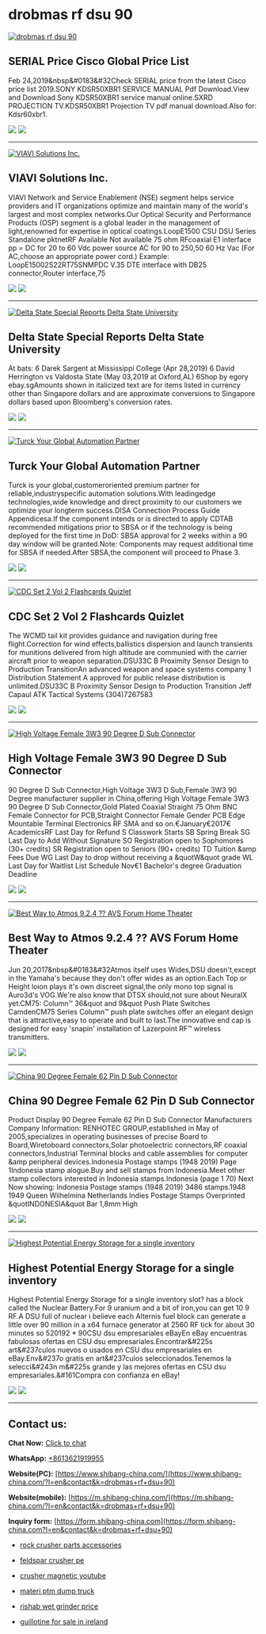 # drobmas rf dsu 90

<a href="https://swt.shibang-china.com/?l=en&img&k=drobmas+rf+dsu+90" target="_blank">![drobmas rf dsu 90](http://static.shibang-china.com/all-800x300/1488.jpg)</a>

## SERIAL Price Cisco Global Price List
Feb 24,2019&nbsp&#0183&#32Check SERIAL price from the latest Cisco price list 2019.SONY KDSR50XBR1 SERVICE MANUAL Pdf Download.View and Download Sony KDSR50XBR1 service manual online.SXRD PROJECTION TV.KDSR50XBR1 Projection TV pdf manual download.Also for: Kdsr60xbr1.


<a href="https://whatsapp.shibangsoft.com/WhatsApp.php" target="_blank" title="WhatsApp">![](http://static.shibang-china.com/icon/whatsapp.png)</a> <a href="https://swt.shibang-china.com/?l=en&icon&k=drobmas+rf+dsu+90" target="_blank">![](http://static.shibang-china.com/icon/chat-en.png)</a>

---

<a href="https://swt.shibang-china.com/?l=en&img&k=drobmas+rf+dsu+90" target="_blank">![VIAVI Solutions Inc.](http://static.shibang-china.com/all-800x300/241.jpg)</a>

## VIAVI Solutions Inc.
VIAVI Network and Service Enablement (NSE) segment helps service providers and IT organizations optimize and maintain many of the world's largest and most complex networks.Our Optical Security and Performance Products (OSP) segment is a global leader in the management of light,renowned for expertise in optical coatings.LoopE1500 CSU DSU Series Standalone pktnetRF Available Not available 75 ohm RFcoaxial E1 interface pp = DC for 20 to 60 Vdc power source AC for 90 to 250,50 60 Hz Vac (For AC,choose an appropriate power cord.) Example: LoopE15002S22RT75SNMPDC V.35 DTE interface with DB25 connector,Router interface,75


<a href="https://whatsapp.shibangsoft.com/WhatsApp.php" target="_blank" title="WhatsApp">![](http://static.shibang-china.com/icon/whatsapp.png)</a> <a href="https://swt.shibang-china.com/?l=en&icon&k=drobmas+rf+dsu+90" target="_blank">![](http://static.shibang-china.com/icon/chat-en.png)</a>

---

<a href="https://swt.shibang-china.com/?l=en&img&k=drobmas+rf+dsu+90" target="_blank">![Delta State Special Reports Delta State University](http://static.shibang-china.com/all-800x300/890.jpg)</a>

## Delta State Special Reports Delta State University
At bats: 6 Darek Sargent at Mississippi College (Apr 28,2019) 6 David Herrington vs Valdosta State (May 03,2019 at Oxford,AL) 6Shop by egory ebay.sgAmounts shown in italicized text are for items listed in currency other than Singapore dollars and are approximate conversions to Singapore dollars based upon Bloomberg's conversion rates.


<a href="https://whatsapp.shibangsoft.com/WhatsApp.php" target="_blank" title="WhatsApp">![](http://static.shibang-china.com/icon/whatsapp.png)</a> <a href="https://swt.shibang-china.com/?l=en&icon&k=drobmas+rf+dsu+90" target="_blank">![](http://static.shibang-china.com/icon/chat-en.png)</a>

---

<a href="https://swt.shibang-china.com/?l=en&img&k=drobmas+rf+dsu+90" target="_blank">![Turck Your Global Automation Partner](http://static.shibang-china.com/all-800x300/1255.jpg)</a>

## Turck Your Global Automation Partner
Turck is your global,customeroriented premium partner for reliable,industryspecific automation solutions.With leadingedge technologies,wide knowledge and direct proximity to our customers we optimize your longterm success.DISA Connection Process Guide Appendicesa.If the component intends or is directed to apply CDTAB recommended mitigations prior to SBSA or if the technology is being deployed for the first time in DoD: SBSA approval for 2 weeks within a 90 day window will be granted.Note: Components may request additional time for SBSA if needed.After SBSA,the component will proceed to Phase 3.


<a href="https://whatsapp.shibangsoft.com/WhatsApp.php" target="_blank" title="WhatsApp">![](http://static.shibang-china.com/icon/whatsapp.png)</a> <a href="https://swt.shibang-china.com/?l=en&icon&k=drobmas+rf+dsu+90" target="_blank">![](http://static.shibang-china.com/icon/chat-en.png)</a>

---

<a href="https://swt.shibang-china.com/?l=en&img&k=drobmas+rf+dsu+90" target="_blank">![CDC Set 2 Vol 2 Flashcards Quizlet](http://static.shibang-china.com/all-800x300/167.jpg)</a>

## CDC Set 2 Vol 2 Flashcards Quizlet
The WCMD tail kit provides guidance and navigation during free flight.Correction for wind effects,ballistics dispersion and launch transients for munitions delivered from high altitude are communied with the carrier aircraft prior to weapon separation.DSU33C B Proximity Sensor Design to Production TransitionAn advanced weapon and space systems company 1 Distribution Statement A approved for public release distribution is unlimited.DSU33C B Proximity Sensor Design to Production Transition Jeff Capaul ATK Tactical Systems (304)7267583


<a href="https://whatsapp.shibangsoft.com/WhatsApp.php" target="_blank" title="WhatsApp">![](http://static.shibang-china.com/icon/whatsapp.png)</a> <a href="https://swt.shibang-china.com/?l=en&icon&k=drobmas+rf+dsu+90" target="_blank">![](http://static.shibang-china.com/icon/chat-en.png)</a>

---

<a href="https://swt.shibang-china.com/?l=en&img&k=drobmas+rf+dsu+90" target="_blank">![High Voltage Female 3W3 90 Degree D Sub Connector](http://static.shibang-china.com/all-800x300/160.jpg)</a>

## High Voltage Female 3W3 90 Degree D Sub Connector
90 Degree D Sub Connector,High Voltage 3W3 D Sub,Female 3W3 90 Degree manufacturer supplier in China,offering High Voltage Female 3W3 90 Degree D Sub Connector,Gold Plated Coaxial Straight 75 Ohm BNC Female Connector for PCB,Straight Connector Female Gender PCB Edge Mountable Terminal Electronics RF SMA and so on.€January€2017€ AcademicsRF Last Day for Refund S Classwork Starts SB Spring Break SG Last Day to Add Without Signature SO Registration open to Sophomores (30+ credits) SR Registration open to Seniors (90+ credits) TD Tuition &amp Fees Due WG Last Day to drop without receiving a &quotW&quot grade WL Last Day for Waitlist List Schedule Nov€1 Bachelor's degree Graduation Deadline


<a href="https://whatsapp.shibangsoft.com/WhatsApp.php" target="_blank" title="WhatsApp">![](http://static.shibang-china.com/icon/whatsapp.png)</a> <a href="https://swt.shibang-china.com/?l=en&icon&k=drobmas+rf+dsu+90" target="_blank">![](http://static.shibang-china.com/icon/chat-en.png)</a>

---

<a href="https://swt.shibang-china.com/?l=en&img&k=drobmas+rf+dsu+90" target="_blank">![Best Way to Atmos 9.2.4 ?? AVS Forum Home Theater](http://static.shibang-china.com/all-800x300/361.jpg)</a>

## Best Way to Atmos 9.2.4 ?? AVS Forum Home Theater
Jun 20,2017&nbsp&#0183&#32Atmos itself uses Wides,DSU doesn't,except in the Yamaha's because they don't offer wides as an option.Each Top or Height loion plays it's own discreet signal,the only mono top signal is Auro3d's VOG.We're also know that DTSX should,not sure about NeuralX yet.CM75: Column™ 36&quot and 9&quot Push Plate Switches CamdenCM75 Series Column™ push plate switches offer an elegant design that is attractive,easy to operate and built to last.The innovative end cap is designed for easy 'snapin' installation of Lazerpoint RF™ wireless transmitters.


<a href="https://whatsapp.shibangsoft.com/WhatsApp.php" target="_blank" title="WhatsApp">![](http://static.shibang-china.com/icon/whatsapp.png)</a> <a href="https://swt.shibang-china.com/?l=en&icon&k=drobmas+rf+dsu+90" target="_blank">![](http://static.shibang-china.com/icon/chat-en.png)</a>

---

<a href="https://swt.shibang-china.com/?l=en&img&k=drobmas+rf+dsu+90" target="_blank">![China 90 Degree Female 62 Pin D Sub Connector](http://static.shibang-china.com/all-800x300/1193.jpg)</a>

## China 90 Degree Female 62 Pin D Sub Connector
Product Display 90 Degree Female 62 Pin D Sub Connector Manufacturers Company Information: RENHOTEC GROUP,established in May of 2005,specializes in operating businesses of precise Board to Board,Wiretoboard connectors,Solar photoelectric connectors,RF coaxial connectors,Industrial Terminal blocks and cable assemblies for computer &amp peripheral devices.Indonesia Postage stamps (1948 2019) Page 1Indonesia stamp alogue.Buy and sell stamps from Indonesia.Meet other stamp collectors interested in Indonesia stamps.Indonesia (page 1 70) Next Now showing: Indonesia Postage stamps (1948 2019) 3486 stamps.1948 1949 Queen Wilhelmina Netherlands Indies Postage Stamps Overprinted &quotINDONESIA&quot Bar 1,8mm High


<a href="https://whatsapp.shibangsoft.com/WhatsApp.php" target="_blank" title="WhatsApp">![](http://static.shibang-china.com/icon/whatsapp.png)</a> <a href="https://swt.shibang-china.com/?l=en&icon&k=drobmas+rf+dsu+90" target="_blank">![](http://static.shibang-china.com/icon/chat-en.png)</a>

---

<a href="https://swt.shibang-china.com/?l=en&img&k=drobmas+rf+dsu+90" target="_blank">![Highest Potential Energy Storage for a single inventory](http://static.shibang-china.com/all-800x300/166.jpg)</a>

## Highest Potential Energy Storage for a single inventory
Highest Potential Energy Storage for a single inventory slot? has a block called the Nuclear Battery.For 9 uranium and a bit of iron,you can get 10 9 RF.A DSU full of nuclear i believe each Alternis fuel block can generate a little over 90 million in a x64 furnace generator at 2560 RF tick for about 30 minutes so 520192 * 90CSU dsu empresariales eBayEn eBay encuentras fabulosas ofertas en CSU dsu empresariales.Encontrar&#225s art&#237culos nuevos o usados en CSU dsu empresariales en eBay.Env&#237o gratis en art&#237culos seleccionados.Tenemos la selecci&#243n m&#225s grande y las mejores ofertas en CSU dsu empresariales.&#161Compra con confianza en eBay!


<a href="https://whatsapp.shibangsoft.com/WhatsApp.php" target="_blank" title="WhatsApp">![](http://static.shibang-china.com/icon/whatsapp.png)</a> <a href="https://swt.shibang-china.com/?l=en&icon&k=drobmas+rf+dsu+90" target="_blank">![](http://static.shibang-china.com/icon/chat-en.png)</a>

---
## Contact us:

**Chat Now:** [Click to chat](https://swt.shibang-china.com?l=en&contact&k=drobmas+rf+dsu+90)

**WhatsApp:**  [+8613621919955](https://whatsapp.shibangsoft.com/WhatsApp.php)

**Website(PC):** [https://www.shibang-china.com/](https://www.shibang-china.com/?l=en&contact&k=drobmas+rf+dsu+90)

**Website(mobile):** [https://m.shibang-china.com/](https://m.shibang-china.com/?l=en&contact&k=drobmas+rf+dsu+90)

**Inquiry form:** [https://form.shibang-china.com](https://form.shibang-china.com?l=en&contact&k=drobmas+rf+dsu+90)

* [rock crusher parts accessories](../122/rock%20crusher%20parts%20accessories.md)

* [feldspar crusher pe](../111/feldspar%20crusher%20pe.md)

* [crusher magnetic youtube](../111/crusher%20magnetic%20youtube.md)

* [materi ptm dump truck](../112/materi%20ptm%20dump%20truck.md)

* [rishab wet grinder price](../121/rishab%20wet%20grinder%20price.md)

* [guillotine for sale in ireland](../116/guillotine%20for%20sale%20in%20ireland.md)